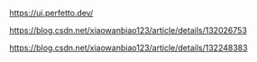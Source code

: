 https://ui.perfetto.dev/

https://blog.csdn.net/xiaowanbiao123/article/details/132026753

https://blog.csdn.net/xiaowanbiao123/article/details/132248383

